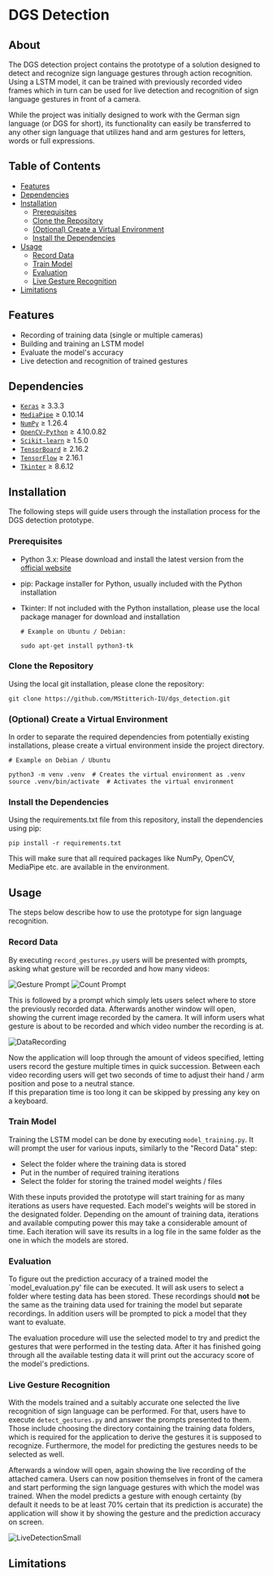 # DGS Detection
## About
The DGS detection project contains the prototype of a solution designed to detect and recognize sign language gestures through action
recognition. Using a LSTM model, it can be trained with previously recorded video frames which in turn can be used for live detection and
recognition of sign language gestures in front of a camera.

While the project was initially designed to work with the German sign language (or DGS for short), its functionality can easily be
transferred to any other sign language that utilizes hand and arm gestures for letters, words or full expressions.

## Table of Contents

- [Features](#features)  
- [Dependencies](#dependencies)  
- [Installation](#installation)  
  - [Prerequisites](#prerequisites)  
  - [Clone the Repository](#clone-the-repository)  
  - [(Optional) Create a Virtual Environment](#optional-create-a-virtual-environment)  
  - [Install the Dependencies](#install-the-dependencies)  
- [Usage](#usage)  
  - [Record Data](#record-data)  
  - [Train Model](#train-model)  
  - [Evaluation](#evaluation)  
  - [Live Gesture Recognition](#live-gesture-recognition)  
- [Limitations](#limitations)  

## Features
- Recording of training data (single or multiple cameras)
- Building and training an LSTM model
- Evaluate the model's accuracy
- Live detection and recognition of trained gestures

## Dependencies
- [`Keras`](https://keras.io/) &ge; 3.3.3 
- [`MediaPipe`](https://developers.google.com/mediapipe) &ge; 0.10.14
- [`NumPy`](https://numpy.org/) &ge; 1.26.4
- [`OpenCV-Python`](https://opencv.org/) &ge; 4.10.0.82
- [`Scikit-learn`](https://scikit-learn.org/stable/) &ge; 1.5.0
- [`TensorBoard`](https://www.tensorflow.org/tensorboard) &ge; 2.16.2
- [`TensorFlow`](https://www.tensorflow.org/) &ge; 2.16.1
- [`Tkinter`](https://docs.python.org/3/library/tkinter.html) &ge; 8.6.12

## Installation
The following steps will guide users through the installation process for the DGS detection prototype.

### Prerequisites
- Python 3.x: Please download and install the latest version from the [official website](https://www.python.org/)
- pip: Package installer for Python, usually included with the Python installation
- Tkinter: If not included with the Python installation, please use the local package manager for download and installation

  ```
  # Example on Ubuntu / Debian:
  
  sudo apt-get install python3-tk
  ```
### Clone the Repository
Using the local git installation, please clone the repository:

```
git clone https://github.com/MStitterich-IU/dgs_detection.git
```

### (Optional) Create a Virtual Environment
In order to separate the required dependencies from potentially existing installations, please create a virtual environment inside the project directory.
```
# Example on Debian / Ubuntu

python3 -m venv .venv  # Creates the virtual environment as .venv
source .venv/bin/activate  # Activates the virtual environment
```
### Install the Dependencies
Using the requirements.txt file from this repository, install the dependencies using pip:

```
pip install -r requirements.txt
```
This will make sure that all required packages like NumPy, OpenCV, MediaPipe etc. are available in the environment.

## Usage
The steps below describe how to use the prototype for sign language recognition.

### Record Data
By executing `record_gestures.py` users will be presented with prompts, asking what gesture will be recorded and how many videos:

![Gesture Prompt](https://github.com/MStitterich-IU/dgs_detection/assets/119433042/be68253c-7108-491d-8299-9af5469b8152)
![Count Prompt](https://github.com/MStitterich-IU/dgs_detection/assets/119433042/f5fd62a7-d0fd-444b-bda6-572a9757779b)

This is followed by a prompt which simply lets users select where to store the previously recorded data.
Afterwards another window will open, showing the current image recorded by the camera. It will inform users what gesture is about to be 
recorded and which video number the recording is at.

![DataRecording](https://github.com/MStitterich-IU/dgs_detection/assets/119433042/db82d046-404f-4c0e-b700-8afc32aefe7a)

Now the application will loop through the amount of videos specified, letting users record the gesture multiple times in quick succession.
Between each video recording users will get two seconds of time to adjust their hand / arm position and pose to a neutral stance.  
If this preparation time is too long it can be skipped by pressing any key on a keyboard.

### Train Model
Training the LSTM model can be done by executing `model_training.py`. It will prompt the user for various inputs, similarly to the "Record Data" step:

- Select the folder where the training data is stored
- Put in the number of required training iterations
- Select the folder for storing the trained model weights / files

With these inputs provided the prototype will start training for as many iterations as users have requested. Each model's weights will be stored in the
designated folder. Depending on the amount of training data, iterations and available computing power this may take a considerable amount of time. Each
iteration will save its results in a log file in the same folder as the one in which the models are stored.

### Evaluation
To figure out the prediction accuracy of a trained model the `model_evaluation.py' file can be executed. It will ask users to select a folder where
testing data has been stored. These recordings should **not** be the same as the training data used for training the model but separate recordings. In addition
users will be prompted to pick a model that they want to evaluate.  

The evaluation procedure will use the selected model to try and predict the gestures that were performed in the testing data. After it has finished going through
all the available testing data it will print out the accuracy score of the model's predictions.

### Live Gesture Recognition
With the models trained and a suitably accurate one selected the live recognition of sign language can be performed. For that, users have to execute `detect_gestures.py`
and answer the prompts presented to them. Those include choosing the directory containing the training data folders, which is required for the application to derive 
the gestures it is supposed to recognize. Furthermore, the model for predicting the gestures needs to be selected as well.  

Afterwards a window will open, again showing the live recording of the attached camera. Users can now position themselves in front of the camera and start performing
the sign language gestures with which the model was trained. When the model predicts a gesture with enough certainty (by default it needs to be at least 70% certain
that its prediction is accurate) the application will show it by showing the gesture and the prediction accuracy on screen.

![LiveDetectionSmall](https://github.com/MStitterich-IU/dgs_detection/assets/119433042/4a47111c-5762-46a0-9637-41aaff31c7eb)

## Limitations
